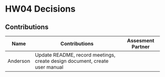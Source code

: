 # HW04 Decisions

## Contributions

| Name | Contributions | Assesment Partner |
| -----|---------------|-------------------|
| Anderson | Update README, record meetings, create design document, create user manual | |

